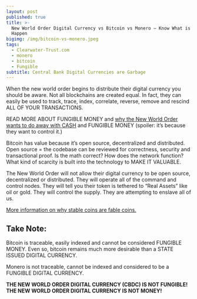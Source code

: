 ```yaml
---
layout: post
published: true
title: >-
  New World Order Digital Currency vs Bitcoin vs Monero – Know What is About To
  Happen
bigimg: /img/bitcoin-vs-monero.jpeg
tags:
  - Clearwater-Trust.com
  - monero
  - bitcoin
  - Fungible
subtitle: Central Bank Digital Currencies are Garbage
---
```

When the new world order begins to distribute their digital currency you should be aware. Not all blockchains are created equal. In fact, they can easily be used to track, trace, index, correlate, reverse, remove and rescind ALL OF YOUR TRANSACTIONS.

READ MORE ABOUT FUNGIBLE MONEY and [why the New World Order wants to do away with CASH](https://clearwater-trust.com/blog/new-world-order-digital-currency-vs-bitcoin-vs-monero-know-what-is-about-to-happen/) and FUNGIBLE MONEY (spoiler: it’s because they want to control it.)

Bitcoin has value because it’s open source, decentralized and distributed.
Open source = the codebase can be reviewed for correctness, security and transactional proof. Is the math correct? How does the network function? What kind of scarcity is built into the technology to MAKE IT VALUABLE.

The New World Order will not allow their digital currency to be open source, decentralized or distributed. They will operate all of the command and control nodes. They will tell you their token is tethered to “Real Assets” like oil or gold. They will control the supply. They are attempting to enslave all of us.

[More information on why stable coins are fable coins.](https://clearwater-trust.com/blog/stable-coins-are-a-lie/)

## Take Note:
Bitcoin is traceable, easily indexed and cannot be considered FUNGIBLE MONEY. Even so, bitcoin remains much more desirable than a STATE ISSUED DIGITAL CURRENCY.

Monero is not traceable, cannot be indexed and considered to be a FUNGIBLE DIGITAL CURRENCY.

**THE NEW WORLD ORDER DIGITAL CURRENCY (CBDC) IS NOT FUNGIBLE!
THE NEW WORLD ORDER DIGITAL CURRENCY IS NOT MONEY!**